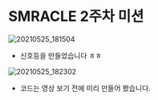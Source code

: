 # SMRACLE 2주차 미션
![20210525_181504](https://user-images.githubusercontent.com/49608953/119474868-8f755c80-bd87-11eb-9c8e-b53bdcc187f1.jpg)

- 신호등을 만들었습니다 ㅎㅎ

![20210525_182302](https://user-images.githubusercontent.com/49608953/119475036-b6cc2980-bd87-11eb-9610-e3b5a5f5120a.jpg)

- 코드는 영상 보기 전에 미리 만들어 봤습니다.
